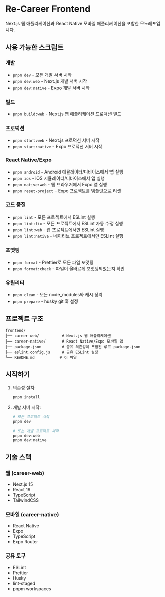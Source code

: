 # Re-Career Frontend

Next.js 웹 애플리케이션과 React Native 모바일 애플리케이션을 포함한 모노레포입니다.

## 사용 가능한 스크립트

### 개발
- `pnpm dev` - 모든 개발 서버 시작
- `pnpm dev:web` - Next.js 개발 서버 시작
- `pnpm dev:native` - Expo 개발 서버 시작

### 빌드
- `pnpm build:web` - Next.js 웹 애플리케이션 프로덕션 빌드

### 프로덕션
- `pnpm start:web` - Next.js 프로덕션 서버 시작
- `pnpm start:native` - Expo 프로덕션 서버 시작

### React Native/Expo
- `pnpm android` - Android 에뮬레이터/디바이스에서 앱 실행
- `pnpm ios` - iOS 시뮬레이터/디바이스에서 앱 실행
- `pnpm native:web` - 웹 브라우저에서 Expo 앱 실행
- `pnpm reset-project` - Expo 프로젝트를 템플릿으로 리셋

### 코드 품질
- `pnpm lint` - 모든 프로젝트에서 ESLint 실행
- `pnpm lint:fix` - 모든 프로젝트에서 ESLint 자동 수정 실행
- `pnpm lint:web` - 웹 프로젝트에서만 ESLint 실행
- `pnpm lint:native` - 네이티브 프로젝트에서만 ESLint 실행

### 포맷팅
- `pnpm format` - Prettier로 모든 파일 포맷팅
- `pnpm format:check` - 파일이 올바르게 포맷팅되었는지 확인

### 유틸리티
- `pnpm clean` - 모든 node_modules와 캐시 정리
- `pnpm prepare` - husky git 훅 설정

## 프로젝트 구조

```
frontend/
├── career-web/          # Next.js 웹 애플리케이션
├── career-native/       # React Native/Expo 모바일 앱
├── package.json         # 공유 의존성이 포함된 루트 package.json
├── eslint.config.js     # 공유 ESLint 설정
└── README.md           # 이 파일
```

## 시작하기

1. 의존성 설치:
   ```bash
   pnpm install
   ```

2. 개발 서버 시작:
   ```bash
   # 모든 프로젝트 시작
   pnpm dev
   
   # 또는 개별 프로젝트 시작
   pnpm dev:web
   pnpm dev:native
   ```

## 기술 스택

### 웹 (career-web)
- Next.js 15
- React 19
- TypeScript
- TailwindCSS

### 모바일 (career-native)
- React Native
- Expo
- TypeScript
- Expo Router

### 공유 도구
- ESLint
- Prettier
- Husky
- lint-staged
- pnpm workspaces